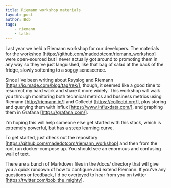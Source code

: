 ```yaml
---
title: Riemann workshop materials
layout: post
author: Bob
tags:
    - riemann
    - talks
---
```


Last year we held a Riemann workshop for our developers. The materials for the workshop
[https://github.com/madedotcom/riemann_workshop] were open-sourced but I never actually
got around to promoting them in any way so they've just languished, like that bag of
salad at the back of the fridge, slowly softening to a soggy senescence.

Since I've been writing about Rsyslog and Riemann [https://io.made.com/blog/tag/rek/],
though, it seemed like a good time to resurrect my hard work and share it more widely.
This workshop will walk you through monitoring both technical metrics and business
metrics using Riemann [http://riemann.io/] and Collectd [https://collectd.org/], plus
storing and querying them with Influx [https://www.influxdata.com/], and graphing them
in Grafana [https://grafana.com/].

I'm hoping this will help someone else get started with this stack, which is extremely
powerful, but has a steep learning curve.

To get started, just check out the repository
[https://github.com/madedotcom/riemann_workshop] and then from the root run
docker-compose up. You should see an enormous and confusing wall of text.

There are a bunch of Markdown files in the /docs/ directory that will give you a quick
rundown of how to configure and extend Riemann. If you've any questions or feedback, I'd
be overjoyed to hear from you on twitter [https://twitter.com/bob_the_mighty].
